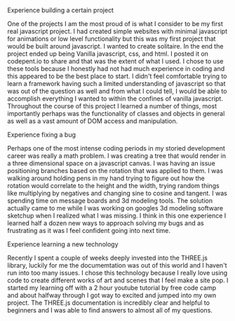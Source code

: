 Experience building a certain project

One of the projects I am the most proud of is what I consider to be my first real javascript project. I had created simple websites with minimal javascript for animations or low level functionality but this was my first project that would be built around javascript. I wanted to create solitaire. In the end the project ended up being Vanilla javascript, css, and html. I posted it on codepent.io to share and that was the extent of what I used. I chose to use these tools because I honestly had not had much experience in coding and this appeared to be the best place to start. I didn't feel comfortable trying to learn a framework having such a limited understanding of javascript so that was out of the question as well and from what I could tell, I would be able to accomplish everything I wanted to within the confines of vanilla javascript. Throughout the course of this project I learned a number of things, most importantly perhaps was the functionality of classes and objects in general as well as a vast amount of DOM access and manipulation.

Experience fixing a bug

Perhaps one of the most intense coding periods in my storied development career was really a math problem. I was creating a tree that would render in a three dimensional space on a javascript canvas. I was having an issue positioning branches based on the rotation that was applied to them. I was walking around holding pens in my hand trying to figure out how the rotation would correlate to the height and the width, trying random things like multiplying by negatives and changing sine to cosine and tangent. I was spending time on message boards and 3d modeling tools. The solution actually came to me while I was working on googles 3d modeling software sketchup when I realized what I was missing. I think in this one experience I learned half a dozen new ways to approach solving my bugs and as frustrating as it was I feel confident going into next time.

Experience learning a new technology

Recently I spent a couple of weeks deeply invested into the THREE.js library, luckily for me the documemtation was out of this world and I haven't run into too many issues. I chose this technology because I really love using code to create different works of art and scenes that I feel make a site pop. I started my learning off with a 2 hour youtube tutorial by free code camp and about halfway through I got way to excited and jumped into my own project. The THREE.js documentation is incredibly clear and helpful to beginners and I was able to find answers to almost all of my questions.